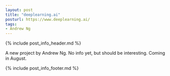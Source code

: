 ```yaml
---
layout: post
title: "deeplearning.ai"
posturl: https://www.deeplearning.ai/
tags:
- Andrew Ng
---
```


{% include post_info_header.md %}

A new project by Andrew Ng. No info yet, but should be interesting. Coming in August.

<!--more-->
{% include post_info_footer.md %}
